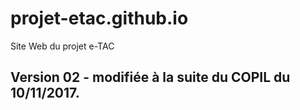 # projet-etac.github.io
Site Web du projet e-TAC 
## Version 02 - modifiée à la suite du COPIL du 10/11/2017.

